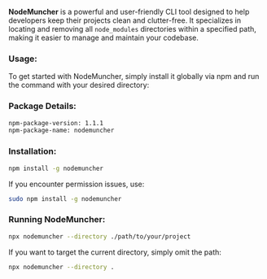 **NodeMuncher** is a powerful and user-friendly CLI tool designed to help developers keep their projects clean and clutter-free. It specializes in locating and removing all `node_modules` directories within a specified path, making it easier to manage and maintain your codebase.

### Usage:
To get started with NodeMuncher, simply install it globally via npm and run the command with your desired directory:

### Package Details:
```bash
npm-package-version: 1.1.1
npm-package-name: nodemuncher
```

### Installation:
```bash
npm install -g nodemuncher
```
If you encounter permission issues, use:
```bash
sudo npm install -g nodemuncher
```

### Running NodeMuncher:
```bash
npx nodemuncher --directory ./path/to/your/project
```
If you want to target the current directory, simply omit the path:
```bash
npx nodemuncher --directory .
```
